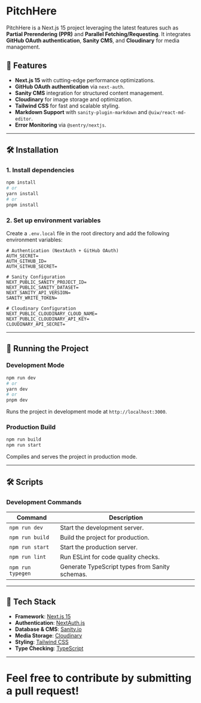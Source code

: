 # PitchHere

PitchHere is a Next.js 15 project leveraging the latest features such as **Partial Prerendering (PPR)** and **Parallel Fetching/Requesting**. It integrates **GitHub OAuth authentication**, **Sanity CMS**, and **Cloudinary** for media management.  

## 🔧 Features  
- **Next.js 15** with cutting-edge performance optimizations.  
- **GitHub OAuth authentication** via `next-auth`.  
- **Sanity CMS** integration for structured content management.  
- **Cloudinary** for image storage and optimization.  
- **Tailwind CSS** for fast and scalable styling.  
- **Markdown Support** with `sanity-plugin-markdown` and `@uiw/react-md-editor`.  
- **Error Monitoring** via `@sentry/nextjs`.  

---

## 🛠️ Installation  

### **1. Install dependencies**  
```sh
npm install
# or
yarn install
# or
pnpm install
```

### **2. Set up environment variables**  
Create a `.env.local` file in the root directory and add the following environment variables:  

```env
# Authentication (NextAuth + GitHub OAuth)
AUTH_SECRET=
AUTH_GITHUB_ID=
AUTH_GITHUB_SECRET=

# Sanity Configuration
NEXT_PUBLIC_SANITY_PROJECT_ID=
NEXT_PUBLIC_SANITY_DATASET=
NEXT_SANITY_API_VERSION=
SANITY_WRITE_TOKEN=

# Cloudinary Configuration
NEXT_PUBLIC_CLOUDINARY_CLOUD_NAME=
NEXT_PUBLIC_CLOUDINARY_API_KEY=
CLOUDINARY_API_SECRET=
```

---

## 🚀 Running the Project  

### **Development Mode**  
```sh
npm run dev
# or
yarn dev
# or
pnpm dev
```
Runs the project in development mode at `http://localhost:3000`.

### **Production Build**  
```sh
npm run build
npm run start
```
Compiles and serves the project in production mode.

---

## 🛠️ Scripts  
### **Development Commands**  
| Command               | Description                                     |
|-----------------------|-------------------------------------------------|
| `npm run dev`        | Start the development server.                   |
| `npm run build`      | Build the project for production.               |
| `npm run start`      | Start the production server.                    |
| `npm run lint`       | Run ESLint for code quality checks.             |
| `npm run typegen`    | Generate TypeScript types from Sanity schemas.  |

---

## 🔗 Tech Stack  
- **Framework**: [Next.js 15](https://nextjs.org/)  
- **Authentication**: [NextAuth.js](https://next-auth.js.org/)  
- **Database & CMS**: [Sanity.io](https://www.sanity.io/)  
- **Media Storage**: [Cloudinary](https://cloudinary.com/)  
- **Styling**: [Tailwind CSS](https://tailwindcss.com/)  
- **Type Checking**: [TypeScript](https://www.typescriptlang.org/)  

---

# Feel free to contribute by submitting a pull request! 
